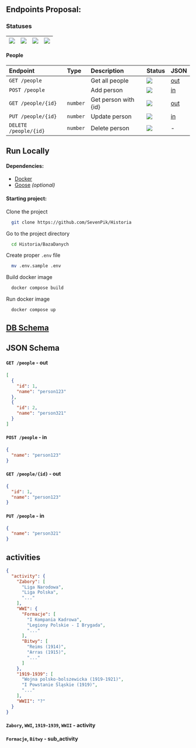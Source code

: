 ## Endpoints Proposal:

### Statuses

| ![](https://img.shields.io/badge/To%20Do-D20F39) | ![](https://img.shields.io/badge/Test-FE640B) | ![](https://img.shields.io/badge/WIP-DF8E1D) | ![](https://img.shields.io/badge/Done-40A02B) |
|:-------------------------------------------------|:----------------------------------------------|:---------------------------------------------|:----------------------------------------------|


#### People

| Endpoint              | Type     | Description          | Status                                        | JSON                       |
|:----------------------|:---------|:---------------------|:----------------------------------------------|----------------------------|
| `GET /people`         |          | Get all people       | ![](https://img.shields.io/badge/Test-FE640B) | [out](#get-people---out)   |
| `POST /people`        |          | Add person           | ![](https://img.shields.io/badge/Test-FE640B) | [in](#post-people---in)    |
| `GET /people/{id}`    | `number` | Get person with {id} | ![](https://img.shields.io/badge/Test-FE640B) | [out](#get-peopleid---out) |
| `PUT /people/{id}`    | `number` | Update person        | ![](https://img.shields.io/badge/Test-FE640B) | [in](#put-people---in)     |
| `DELETE /people/{id}` | `number` | Delete person        | ![](https://img.shields.io/badge/Test-FE640B) | -                          |


## Run Locally

#### Dependencies:

- [Docker](https://www.docker.com/)
- [Goose](https://github.com/pressly/goose/releases) *(optional)*

#### Starting project:

Clone the project

```bash
  git clone https://github.com/SevenPik/Historia
```

Go to the project directory

```bash
  cd Historia/BazaDanych
```

Create proper `.env` file

```bash
  mv .env.sample .env
```

Build docker image

```bash
  docker compose build
```

Run docker image

```bash
  docker compose up
```

## [DB Schema](https://dbdiagram.io/d/64fde3db02bd1c4a5e4a8afc)


## JSON Schema

#### `GET /people` - out
```json
[
  {
    "id": 1,
    "name": "person123"
  },
  {
    "id": 2,
    "name": "person321"
  }
]
```

#### `POST /people` - in
```json
{
  "name": "person123"
}
```

#### `GET /people/{id}` - out
```json
{
  "id": 1,
  "name": "person123"
}
```

#### `PUT /people` - in
```json
{
  "name": "person321"
}
```


## activities
```json
{
  "activity": {
    "Zabory": [
      "Liga Narodowa",
      "Liga Polska",
      "..."
    ],
    "WWI": {
      "Formacje": [
        "I Kompania Kadrowa",
        "Legiony Polskie - I Brygada",
        "..."
      ],
      "Bitwy": [
        "Reims (1914)",
        "Arras (1915)",
        "..."
      ]
    },
    "1919-1939": [
      "Wojna polsko-bolszewicka (1919-1921)",
      "I Powstanie Śląskie (1919)",
      "..."
    ],
    "WWII": "?"
  }
}
```

#### `Zabory`, `WWI`, `1919-1939`, `WWII` - activity
#### `Formacje`, `Bitwy` - sub_activity
